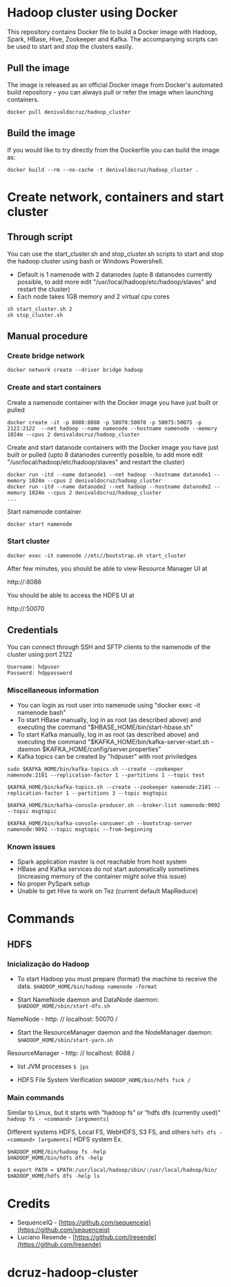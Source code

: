 Hadoop cluster using Docker
==========
This repository contains Docker file to build a Docker image with Hadoop, Spark, HBase, Hive, Zookeeper and Kafka. The accompanying scripts can be used to start and stop the clusters easily.

## Pull the image

The image is released as an official Docker image from Docker's automated build repository - you can always pull or refer the image when launching containers.
```
docker pull denivaldocruz/hadoop_cluster
```

## Build the image

If you would like to try directly from the Dockerfile you can build the image as:
```
docker build --rm --no-cache -t denivaldocruz/hadoop_cluster .
```

# Create network, containers and start cluster

## Through script
You can use the start_cluster.sh and stop_cluster.sh scripts to start and stop the hadoop cluster using bash or Windows Powershell.
* Default is 1 namenode with 2 datanodes (upto 8 datanodes currently possible, to add more edit "/usr/local/hadoop/etc/hadoop/slaves" and restart the cluster)
* Each node takes 1GB memory and 2 virtual cpu cores
```
sh start_cluster.sh 2
sh stop_cluster.sh
```
## Manual procedure
### Create bridge network
```
docker network create --driver bridge hadoop
```
### Create and start containers
Create a namenode container with the Docker image you have just built or pulled
```
docker create -it -p 8088:8088 -p 50070:50070 -p 50075:50075 -p 2122:2122  --net hadoop --name namenode --hostname namenode --memory 1024m --cpus 2 denivaldocruz/hadoop_cluster
```
Create and start datanode containers with the Docker image you have just built or pulled (upto 8 datanodes currently possible, to add more edit "/usr/local/hadoop/etc/hadoop/slaves" and restart the cluster)
```
docker run -itd --name datanode1 --net hadoop --hostname datanode1 --memory 1024m --cpus 2 denivaldocruz/hadoop_cluster
docker run -itd --name datanode2 --net hadoop --hostname datanode2 --memory 1024m --cpus 2 denivaldocruz/hadoop_cluster
...
```
Start namenode container
```
docker start namenode
```
### Start cluster
```
docker exec -it namenode //etc//bootstrap.sh start_cluster
```

After few minutes, you should be able to view Resource Manager UI at

http://<host>:8088

You should be able to access the HDFS UI at

http://<host>:50070

## Credentials
You can connect through SSH and SFTP clients to the namenode of the cluster using port 2122
```
Username: hdpuser
Password: hdppassword
```

### Miscellaneous information
* You can login as root user into namenode using "docker exec -it namenode bash"
* To start HBase manually, log in as root (as described above) and executing the command "$HBASE_HOME/bin/start-hbase.sh"
* To start Kafka manually, log in as root (as described above) and executing the command "$KAFKA_HOME/bin/kafka-server-start.sh -daemon $KAFKA_HOME/config/server.properties"
* Kafka topics can be created by "hdpuser" with root priviledges
```
sudo $KAFKA_HOME/bin/kafka-topics.sh --create --zookeeper namenode:2181 --replication-factor 1 --partitions 1 --topic test

$KAFKA_HOME/bin/kafka-topics.sh --create --zookeeper namenode:2181 --replication-factor 1 --partitions 3 --topic msgtopic

$KAFKA_HOME/bin/kafka-console-producer.sh --broker-list namenode:9092 --topic msgtopic

$KAFKA_HOME/bin/kafka-console-consumer.sh --bootstrap-server namenode:9092 --topic msgtopic --from-beginning
```
### Known issues
* Spark application master is not reachable from host system
* HBase and Kafka services do not start automatically sometimes (increasing memory of the container might solve this issue)
* No proper PySpark setup
* Unable to get Hive to work on Tez (current default MapReduce)

# Commands
## HDFS
### Inicialização do Hadoop
* To start Hadoop you must prepare (format) the machine to receive the data. 
```$HADOOP_HOME/bin/hadoop namenode -format```

* Start NameNode daemon and DataNode daemon:
```$HADOOP_HOME/sbin/start-dfs.sh```

NameNode - http: // localhost: 50070 /

* Start the ResourceManager daemon and the NodeManager daemon:
```$HADOOP_HOME/sbin/start-yarn.sh```

ResourceManager - http: // localhost: 8088 /

* list JVM processes
```$ jps```

* HDFS File System Verification
```$HADOOP_HOME/bin/hdfs fsck /```

### Main commands
Similar to Linux, but it starts with “hadoop fs” or “hdfs dfs (currently used)”
```hadoop fs - <command> [arguments]```

Different systems
HDFS, Local FS, WebHDFS, S3 FS, and others
```hdfs dfs - <command> [arguments]```
HDFS system
Ex.
```
$HADOOP_HOME/bin/hadoop fs -help
$HADOOP_HOME/bin/hdfs dfs -help

$ export PATH = $PATH:/usr/local/hadoop/sbin/:/usr/local/hadoop/bin/
$HADOOP_HOME/hdfs dfs -help ls
```
# Credits
* SequenceIQ - [https://github.com/sequenceiq](https://github.com/sequenceiq)
* Luciano Resende - [https://github.com/lresende](https://github.com/lresende)
# dcruz-hadoop-cluster
